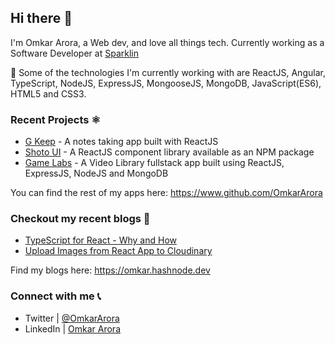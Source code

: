 ## Hi there 👋
I'm Omkar Arora, a Web dev, and love all things tech.
Currently working as a Software Developer at [Sparklin](https://twitter.com/WeAreSparklin)

🔨 Some of the technologies I'm currently working with are ReactJS, Angular, TypeScript, NodeJS, ExpressJS, MongooseJS, MongoDB, JavaScript(ES6), HTML5 and CSS3.

### Recent Projects ⚛
- [G Keep](https://gkeep-notes.netlify.app) - A notes taking app built with ReactJS
- [Shoto UI](https://shotoui.netlify.app) - A ReactJS component library available as an NPM package
- [Game Labs](https://game-labs.netlify.app) - A Video Library fullstack app built using ReactJS, ExpressJS, NodeJS and MongoDB

You can find the rest of my apps here: https://www.github.com/OmkarArora

### Checkout my recent blogs 📝
- [TypeScript for React - Why and How](https://omkar.hashnode.dev/typescript-for-react-why-and-how)
- [Upload Images from React App to Cloudinary](https://omkar.hashnode.dev/upload-images-from-react-app-to-cloudinary)

Find my blogs here: https://omkar.hashnode.dev

### Connect with me 📞
- Twitter | [@OmkarArora](https://twitter.com/OmkarArora)
- LinkedIn | [Omkar Arora](https://www.linkedin.com/in/omkar-arora-0ab08375)
<!--
**OmkarArora/OmkarArora** is a ✨ _special_ ✨ repository because its `README.md` (this file) appears on your GitHub profile.

Here are some ideas to get you started:

- 🔭 I’m currently working on ...
- 🌱 I’m currently learning ...
- 👯 I’m looking to collaborate on ...
- 🤔 I’m looking for help with ...
- 💬 Ask me about ...
- 📫 How to reach me: ...
- 😄 Pronouns: ...
- ⚡ Fun fact: ...
-->
